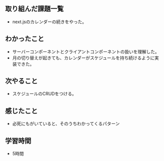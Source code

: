 ## 取り組んだ課題一覧
- next.jsのカレンダーの続きをやった。

## わかったこと
- サーバーコンポーネントとクライアントコンポーネントの扱いを理解した。
- 月の切り替えが起きても、カレンダーがスケジュールを持ち続けるように実装できた。

## 次やること
- スケジュールのCRUDをつける。

## 感じたこと
- 必死にもがいていると、そのうちわかってくるパターン

## 学習時間
- 5時間